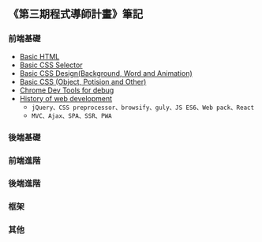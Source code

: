 ## 《第三期程式導師計畫》筆記
### 前端基礎
- [Basic HTML]()
- [Basic CSS Selector]()
- [Basic CSS Design(Background, Word and Animation)]()
- [Basic CSS (Object, Potision and Other)]()
- [Chrome Dev Tools for debug]()
- [History of web development]()
    - `jQuery、CSS preprocessor、browsify、guly、JS ES6、Web pack、React`
    - `MVC、Ajax、SPA、SSR、PWA`

### 後端基礎

### 前端進階

### 後端進階

### 框架

### 其他
